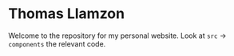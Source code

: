 # Thomas Llamzon

Welcome to the repository for my personal website. Look at `src` -> `components` the relevant code.
